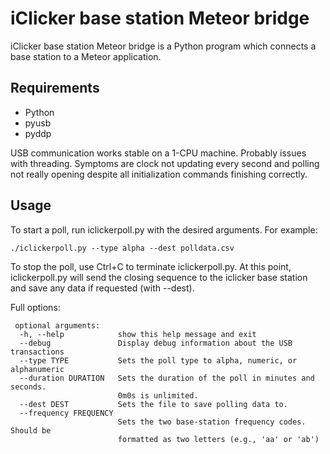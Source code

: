iClicker base station Meteor bridge
===================================

iClicker base station Meteor bridge is a Python program which connects a
base station to a Meteor application.

Requirements
------------

* Python
* pyusb
* pyddp

USB communication works stable on a 1-CPU machine. Probably issues with threading. Symptoms are clock
not updating every second and polling not really opening despite all initialization commands finishing
correctly.

Usage
-----

To start a poll, run iclickerpoll.py with the desired arguments.
For example:


    ./iclickerpoll.py --type alpha --dest polldata.csv

To stop the poll, use Ctrl+C to terminate iclickerpoll.py.  At
this point, iclickerpoll.py will send the closing sequence to
the iclicker base station and save any data if requested (with --dest).

Full options:


     optional arguments:
      -h, --help            show this help message and exit
      --debug               Display debug information about the USB transactions
      --type TYPE           Sets the poll type to alpha, numeric, or alphanumeric
      --duration DURATION   Sets the duration of the poll in minutes and seconds.
                            0m0s is unlimited.
      --dest DEST           Sets the file to save polling data to.
      --frequency FREQUENCY
                            Sets the two base-station frequency codes. Should be
                            formatted as two letters (e.g., 'aa' or 'ab')

